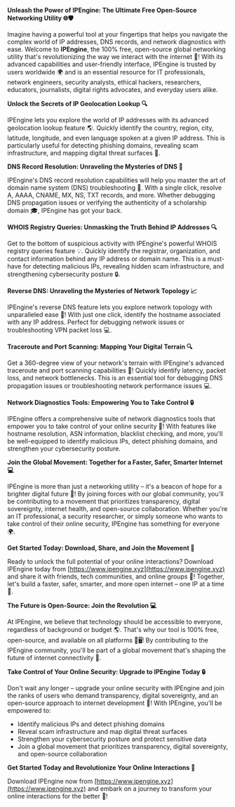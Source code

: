 **Unleash the Power of IPEngine: The Ultimate Free Open-Source Networking Utility 🌐🛡️**

Imagine having a powerful tool at your fingertips that helps you navigate the complex world of IP addresses, DNS records, and network diagnostics with ease. Welcome to **IPEngine**, the 100% free, open-source global networking utility that's revolutionizing the way we interact with the internet 🚀! With its advanced capabilities and user-friendly interface, IPEngine is trusted by users worldwide 🌍 and is an essential resource for IT professionals, network engineers, security analysts, ethical hackers, researchers, educators, journalists, digital rights advocates, and everyday users alike.

**Unlock the Secrets of IP Geolocation Lookup 🔍**

IPEngine lets you explore the world of IP addresses with its advanced geolocation lookup feature 🌎. Quickly identify the country, region, city, latitude, longitude, and even language spoken at a given IP address. This is particularly useful for detecting phishing domains, revealing scam infrastructure, and mapping digital threat surfaces 🔐.

**DNS Record Resolution: Unraveling the Mysteries of DNS 📡**

IPEngine's DNS record resolution capabilities will help you master the art of domain name system (DNS) troubleshooting 🔧. With a single click, resolve A, AAAA, CNAME, MX, NS, TXT records, and more. Whether debugging DNS propagation issues or verifying the authenticity of a scholarship domain 🎓, IPEngine has got your back.

**WHOIS Registry Queries: Unmasking the Truth Behind IP Addresses 🔍**

Get to the bottom of suspicious activity with IPEngine's powerful WHOIS registry queries feature 💡. Quickly identify the registrar, organization, and contact information behind any IP address or domain name. This is a must-have for detecting malicious IPs, revealing hidden scam infrastructure, and strengthening cybersecurity posture 🔒.

**Reverse DNS: Unraveling the Mysteries of Network Topology 📈**

IPEngine's reverse DNS feature lets you explore network topology with unparalleled ease 🚀! With just one click, identify the hostname associated with any IP address. Perfect for debugging network issues or troubleshooting VPN packet loss 💻.

**Traceroute and Port Scanning: Mapping Your Digital Terrain 🔍**

Get a 360-degree view of your network's terrain with IPEngine's advanced traceroute and port scanning capabilities 🌄! Quickly identify latency, packet loss, and network bottlenecks. This is an essential tool for debugging DNS propagation issues or troubleshooting network performance issues 💻.

**Network Diagnostics Tools: Empowering You to Take Control 🔒**

IPEngine offers a comprehensive suite of network diagnostics tools that empower you to take control of your online security 🚀! With features like hostname resolution, ASN information, blacklist checking, and more, you'll be well-equipped to identify malicious IPs, detect phishing domains, and strengthen your cybersecurity posture.

**Join the Global Movement: Together for a Faster, Safer, Smarter Internet 💻**

IPEngine is more than just a networking utility – it's a beacon of hope for a brighter digital future 🌟! By joining forces with our global community, you'll be contributing to a movement that prioritizes transparency, digital sovereignty, internet health, and open-source collaboration. Whether you're an IT professional, a security researcher, or simply someone who wants to take control of their online security, IPEngine has something for everyone 🌍.

**Get Started Today: Download, Share, and Join the Movement 🔗**

Ready to unlock the full potential of your online interactions? Download IPEngine today from [https://www.ipengine.xyz](https://www.ipengine.xyz) and share it with friends, tech communities, and online groups 🤝! Together, let's build a faster, safer, smarter, and more open internet – one IP at a time 🔗.

**The Future is Open-Source: Join the Revolution 💻**

At IPEngine, we believe that technology should be accessible to everyone, regardless of background or budget 🌎. That's why our tool is 100% free, open-source, and available on all platforms 📱🖥️! By contributing to the IPEngine community, you'll be part of a global movement that's shaping the future of internet connectivity 🚀.

**Take Control of Your Online Security: Upgrade to IPEngine Today 🔒**

Don't wait any longer – upgrade your online security with IPEngine and join the ranks of users who demand transparency, digital sovereignty, and an open-source approach to internet development 🌟! With IPEngine, you'll be empowered to:

* Identify malicious IPs and detect phishing domains
* Reveal scam infrastructure and map digital threat surfaces
* Strengthen your cybersecurity posture and protect sensitive data
* Join a global movement that prioritizes transparency, digital sovereignty, and open-source collaboration

**Get Started Today and Revolutionize Your Online Interactions 🚀**

Download IPEngine now from [https://www.ipengine.xyz](https://www.ipengine.xyz) and embark on a journey to transform your online interactions for the better 🔗!